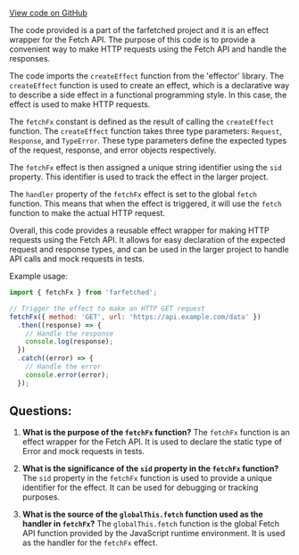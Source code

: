 [View code on GitHub](https://github.com/igorkamyshev/farfetched/packages/core/src/fetch/fetch.ts)

The code provided is a part of the farfetched project and it is an effect wrapper for the Fetch API. The purpose of this code is to provide a convenient way to make HTTP requests using the Fetch API and handle the responses.

The code imports the `createEffect` function from the 'effector' library. The `createEffect` function is used to create an effect, which is a declarative way to describe a side effect in a functional programming style. In this case, the effect is used to make HTTP requests.

The `fetchFx` constant is defined as the result of calling the `createEffect` function. The `createEffect` function takes three type parameters: `Request`, `Response`, and `TypeError`. These type parameters define the expected types of the request, response, and error objects respectively.

The `fetchFx` effect is then assigned a unique string identifier using the `sid` property. This identifier is used to track the effect in the larger project.

The `handler` property of the `fetchFx` effect is set to the global `fetch` function. This means that when the effect is triggered, it will use the `fetch` function to make the actual HTTP request.

Overall, this code provides a reusable effect wrapper for making HTTP requests using the Fetch API. It allows for easy declaration of the expected request and response types, and can be used in the larger project to handle API calls and mock requests in tests.

Example usage:

```javascript
import { fetchFx } from 'farfetched';

// Trigger the effect to make an HTTP GET request
fetchFx({ method: 'GET', url: 'https://api.example.com/data' })
  .then((response) => {
    // Handle the response
    console.log(response);
  })
  .catch((error) => {
    // Handle the error
    console.error(error);
  });
```
## Questions: 
 1. **What is the purpose of the `fetchFx` function?**
The `fetchFx` function is an effect wrapper for the Fetch API. It is used to declare the static type of Error and mock requests in tests.

2. **What is the significance of the `sid` property in the `fetchFx` function?**
The `sid` property in the `fetchFx` function is used to provide a unique identifier for the effect. It can be used for debugging or tracking purposes.

3. **What is the source of the `globalThis.fetch` function used as the handler in `fetchFx`?**
The `globalThis.fetch` function is the global Fetch API function provided by the JavaScript runtime environment. It is used as the handler for the `fetchFx` effect.